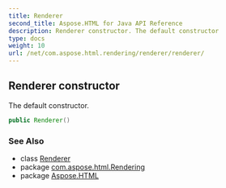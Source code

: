 ```yaml
---
title: Renderer
second_title: Aspose.HTML for Java API Reference
description: Renderer constructor. The default constructor
type: docs
weight: 10
url: /net/com.aspose.html.rendering/renderer/renderer/
---
```

## Renderer constructor

The default constructor.

```java
public Renderer()
```

### See Also

* class [Renderer](../)
* package [com.aspose.html.Rendering](../../renderer/)
* package [Aspose.HTML](../../../)
